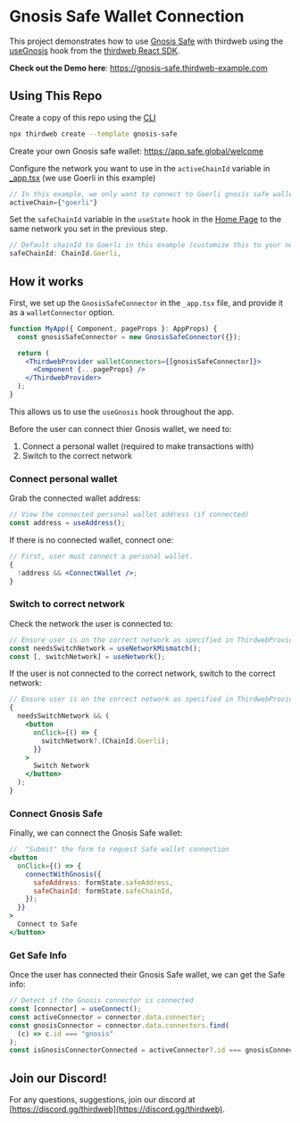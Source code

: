 # Gnosis Safe Wallet Connection

This project demonstrates how to use [Gnosis Safe](https://gnosis-safe.io/) with thirdweb using the [useGnosis](https://docs.thirdweb.com/react/react.usegnosis) hook from the [thirdweb React SDK](https://docs.thirdweb.com/react).

**Check out the Demo here**: https://gnosis-safe.thirdweb-example.com

## Using This Repo

Create a copy of this repo using the [CLI](https://portal.thirdweb.com/cli)

```bash
npx thirdweb create --template gnosis-safe
```

Create your own Gnosis safe wallet: https://app.safe.global/welcome

Configure the network you want to use in the `activeChainId` variable in [\_app.tsx](./pages/_app.tsx) (we use Goerli in this example)

```jsx
// In this example, we only want to connect to Goerli gnosis safe wallets
activeChain={"goerli"}
```

Set the `safeChainId` variable in the `useState` hook in the [Home Page](./pages/index.tsx) to the same network you set in the previous step.

```jsx
// Default chainId to Goerli in this example (customize this to your needs)
safeChainId: ChainId.Goerli,
```

## How it works

First, we set up the `GnosisSafeConnector` in the `_app.tsx` file, and provide it as a `walletConnector` option.

```jsx
function MyApp({ Component, pageProps }: AppProps) {
  const gnosisSafeConnector = new GnosisSafeConnector({});

  return (
    <ThirdwebProvider walletConnectors={[gnosisSafeConnector]}>
      <Component {...pageProps} />
    </ThirdwebProvider>
  );
}
```

This allows us to use the `useGnosis` hook throughout the app.

Before the user can connect thier Gnosis wallet, we need to:

1. Connect a personal wallet (required to make transactions with)
2. Switch to the correct network

### Connect personal wallet

Grab the connected wallet address:

```jsx
// View the connected personal wallet address (if connected)
const address = useAddress();
```

If there is no connected wallet, connect one:

```jsx
// First, user must connect a personal wallet.
{
  !address && <ConnectWallet />;
}
```

### Switch to correct network

Check the network the user is connected to:

```jsx
// Ensure user is on the correct network as specified in ThirdwebProvider
const needsSwitchNetwork = useNetworkMismatch();
const [, switchNetwork] = useNetwork();
```

If the user is not connected to the correct network, switch to the correct network:

```jsx
// Ensure user is on the correct network as specified in ThirdwebProvider
{
  needsSwitchNetwork && (
    <button
      onClick={() => {
        switchNetwork?.(ChainId.Goerli);
      }}
    >
      Switch Network
    </button>
  );
}
```

### Connect Gnosis Safe

Finally, we can connect the Gnosis Safe wallet:

```jsx
//  "Submit" the form to request Safe wallet connection
<button
  onClick={() => {
    connectWithGnosis({
      safeAddress: formState.safeAddress,
      safeChainId: formState.safeChainId,
    });
  }}
>
  Connect to Safe
</button>
```

### Get Safe Info

Once the user has connected their Gnosis Safe wallet, we can get the Safe info:

```jsx
// Detect if the Gnosis connector is connected
const [connector] = useConnect();
const activeConnector = connector.data.connector;
const gnosisConnector = connector.data.connectors.find(
  (c) => c.id === "gnosis"
);
const isGnosisConnectorConnected = activeConnector?.id === gnosisConnector?.id;
```

## Join our Discord!

For any questions, suggestions, join our discord at [https://discord.gg/thirdweb](https://discord.gg/thirdweb).
